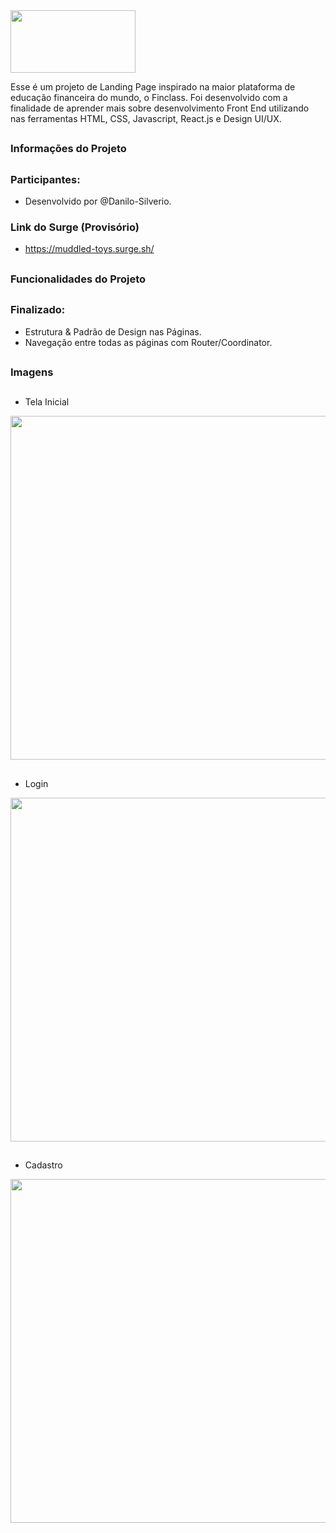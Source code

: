 <img align="center"  height="100" width="200" src="https://user-images.githubusercontent.com/94642853/160838224-69f6a0a3-f8f8-4925-8229-cac407f70f8a.png"/>
<p>Esse é um projeto de Landing Page inspirado na maior plataforma de educação financeira do mundo, o Finclass. Foi desenvolvido com a finalidade de aprender mais sobre desenvolvimento Front End utilizando nas ferramentas HTML, CSS, Javascript, React.js e Design UI/UX.
</div>

##

### Informações do Projeto

##

### Participantes: 
- Desenvolvido por @Danilo-Silverio.

### Link do Surge (Provisório)
- https://muddled-toys.surge.sh/


##

### Funcionalidades do Projeto

##

### Finalizado:
- Estrutura & Padrão de Design nas Páginas.
- Navegação entre todas as páginas com Router/Coordinator.

##

### Imagens

##

- Tela Inicial
<div>
<img align="center"  height="550" width="750" src="https://user-images.githubusercontent.com/94642853/160842431-820f9962-a4ca-4e27-91ea-4920fcc5d544.png"/>
</div>

##

- Login
<div>
<img align="center"  height="550" width="750" src="https://user-images.githubusercontent.com/94642853/160842737-67458b50-9d34-4fde-b68f-bc54f7813863.png"/>
</div>

##

- Cadastro
<div>
<img align="center"  height="550" width="750" src="https://user-images.githubusercontent.com/94642853/161086571-2f378b65-7c6b-497d-9e6f-6e52e303e8a0.png"/>
</div>

